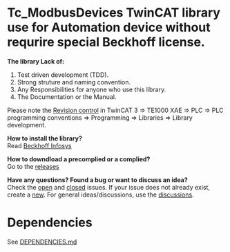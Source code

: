 # Tc_ModbusDevices TwinCAT library use for Automation device without requrire special Beckhoff license.

**The library Lack of:**
1. Test driven development (TDD).
2. Strong struture and naming convention.
3. Any Responsibilities for anyone who use this library.
4. The Documentation or the Manual.

Please note the [Revision control](https://infosys.beckhoff.com/english.php?content=../content/1033/tc3_plc_intro/12049843211.html&id=) in TwinCAT 3 => TE1000 XAE => PLC => PLC programming conventions => Programming => Libraries => Library development.

**How to install the library?**  
Read [Beckhoff Infosys](https://infosys.beckhoff.com/english.php?content=../content/1033/tc3_plc_intro/4218300427.html&id=)

**How to downdload a precomplied or a complied?**  
Go to the [releases](https://github.com/phucpha/Tc_ModbusDevices/releases)

**Have any questions? Found a bug or want to discuss an idea?**  
Check the [open](https://github.com/phucpha/Tc_ModbusDevices/issues) and [closed](https://github.com/phucpha/Tc_ModbusDevices/issues?q=is%3Aissue%20state%3Aclosed) issues.
If your issue does not already exist, create a [new](https://github.com/phucpha/Tc_ModbusDevices/issues/new).
For general ideas/discussions, use the [discussions](https://github.com/phucpha/Tc_ModbusDevices/discussions).

# Dependencies
See [DEPENDENCIES.md](https://github.com/phucpha/Tc_ModbusDevices/blob/main/DEPENDENCIES.md)

